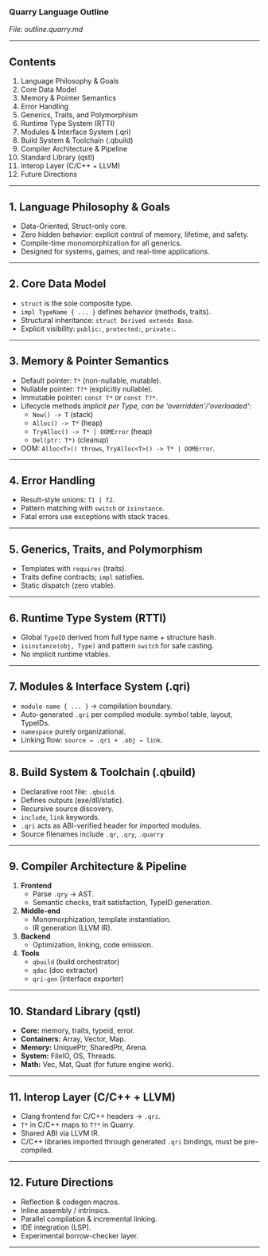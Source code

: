 ### **Quarry Language Outline**
_File: outline.quarry.md_

---

## **Contents**
1. Language Philosophy & Goals
2. Core Data Model
3. Memory & Pointer Semantics
4. Error Handling
5. Generics, Traits, and Polymorphism
6. Runtime Type System (RTTI)
7. Modules & Interface System (.qri)
8. Build System & Toolchain (.qbuild)
9. Compiler Architecture & Pipeline
10. Standard Library (qstl)
11. Interop Layer (C/C++ + LLVM)
12. Future Directions

---

## **1. Language Philosophy & Goals**
- Data-Oriented, Struct-only core.
- Zero hidden behavior: explicit control of memory, lifetime, and safety.
- Compile-time monomorphization for all generics.
- Designed for systems, games, and real-time applications.

---

## **2. Core Data Model**
- `struct` is the sole composite type.
- `impl TypeName { ... }` defines behavior (methods, traits).
- Structural inheritance: `struct Derived extends Base`.
- Explicit visibility: `public:`, `protected:`, `private:`.

---

## **3. Memory & Pointer Semantics**
- Default pointer: `T*` (non-nullable, mutable).
- Nullable pointer: `T?*` (explicitly nullable).
- Immutable pointer: `const T*` or `const T?*`.
- Lifecycle methods *implicit per Type, can be 'overridden'/'overloaded'*:
  - `New() -> T`  (stack)
  - `Alloc() -> T*`  (heap)
  - `TryAlloc() -> T* | OOMError`  (heap)
  - `Del(ptr: T*)`  (cleanup)
- OOM: `Alloc<T>() throws`, `TryAlloc<T>() -> T* | OOMError`.

---

## **4. Error Handling**
- Result-style unions: `T1 | T2`.
- Pattern matching with `switch` or `isinstance`.
- Fatal errors use exceptions with stack traces.

---

## **5. Generics, Traits, and Polymorphism**
- Templates with `requires` (traits).
- Traits define contracts; `impl` satisfies.
- Static dispatch (zero vtable).

---

## **6. Runtime Type System (RTTI)**
- Global `TypeID` derived from full type name + structure hash.
- `isinstance(obj, Type)` and pattern `switch` for safe casting.
- No implicit runtime vtables.

---

## **7. Modules & Interface System (.qri)**
- `module name { ... }` → compilation boundary.
- Auto-generated `.qri` per compiled module: symbol table, layout, TypeIDs.
- `namespace` purely organizational.
- Linking flow: `source → .qri + .obj → link`.

---

## **8. Build System & Toolchain (.qbuild)**
- Declarative root file: `.qbuild`.
- Defines outputs (exe/dll/static).
- Recursive source discovery.
- `include`, `link` keywords.
- `.qri` acts as ABI-verified header for imported modules.
- Source filenames include `.qr`, `.qry`, `.quarry`

---

## **9. Compiler Architecture & Pipeline**
1. **Frontend**
   - Parse `.qry` → AST.
   - Semantic checks, trait satisfaction, TypeID generation.
2. **Middle-end**
   - Monomorphization, template instantiation.
   - IR generation (LLVM IR).
3. **Backend**
   - Optimization, linking, code emission.
4. **Tools**
   - `qbuild` (build orchestrator)
   - `qdoc` (doc extractor)
   - `qri-gen` (interface exporter)

---

## **10. Standard Library (qstl)**
- **Core:** memory, traits, typeid, error.
- **Containers:** Array, Vector, Map.
- **Memory:** UniquePtr, SharedPtr, Arena.
- **System:** FileIO, OS, Threads.
- **Math:** Vec, Mat, Quat (for future engine work).

---

## **11. Interop Layer (C/C++ + LLVM)**
- Clang frontend for C/C++ headers → `.qri`.
- `T*` in C/C++ maps to `T?*` in Quarry.
- Shared ABI via LLVM IR.
- C/C++ libraries imported through generated `.qri` bindings, must be pre-compiled.

---

## **12. Future Directions**
- Reflection & codegen macros.
- Inline assembly / intrinsics.
- Parallel compilation & incremental linking.
- IDE integration (LSP).
- Experimental borrow-checker layer.

---